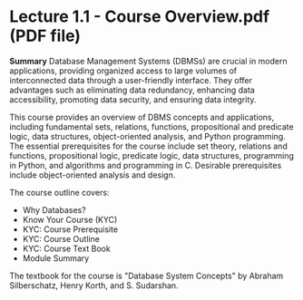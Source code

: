 # Lecture 1.1 - Course Overview.pdf (PDF file)

**Summary**
Database Management Systems (DBMSs) are crucial in modern applications, providing organized access to large volumes of interconnected data through a user-friendly interface. They offer advantages such as eliminating data redundancy, enhancing data accessibility, promoting data security, and ensuring data integrity.

This course provides an overview of DBMS concepts and applications, including fundamental sets, relations, functions, propositional and predicate logic, data structures, object-oriented analysis, and Python programming. The essential prerequisites for the course include set theory, relations and functions, propositional logic, predicate logic, data structures, programming in Python, and algorithms and programming in C. Desirable prerequisites include object-oriented analysis and design.

The course outline covers:

- Why Databases?
- Know Your Course (KYC)
- KYC: Course Prerequisite
- KYC: Course Outline
- KYC: Course Text Book
- Module Summary

The textbook for the course is "Database System Concepts" by Abraham Silberschatz, Henry Korth, and S. Sudarshan.
